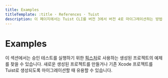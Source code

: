 ```yaml
---
title: Examples
titleTemplate: :title · References · Tuist
description: 이 페이지에서는 Tuist CLI를 버전 3에서 버전 4로 마이그레이션하는 방법을 설명합니다.
---
```


# Examples

이 섹션에서는 승인 테스트를 실행하기 위한 [픽스처](https://github.com/tuist/tuist/tree/main/cli/Fixtures)로 사용하는 <LocalizedLink to="/guides/features/projects">생성된 프로젝트</LocalizedLink>의 예제를 찾을 수 있습니다. 새로운 생성된 프로젝트를 만들거나 기존 Xcode 프로젝트를 Tuist로 생성되도록 마이그레이션할 때 유용할 수 있습니다.

